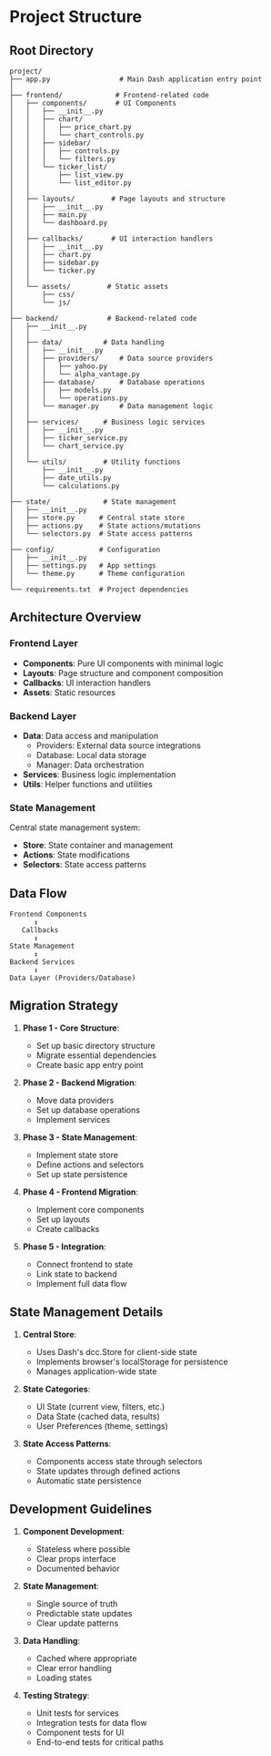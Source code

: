 # Project Structure

## Root Directory
```
project/
├── app.py                 # Main Dash application entry point
│
├── frontend/             # Frontend-related code
│   ├── components/       # UI Components
│   │   ├── __init__.py
│   │   ├── chart/
│   │   │   ├── price_chart.py
│   │   │   └── chart_controls.py
│   │   ├── sidebar/
│   │   │   ├── controls.py
│   │   │   └── filters.py
│   │   └── ticker_list/
│   │       ├── list_view.py
│   │       └── list_editor.py
│   │
│   ├── layouts/         # Page layouts and structure
│   │   ├── __init__.py
│   │   ├── main.py
│   │   └── dashboard.py
│   │
│   ├── callbacks/       # UI interaction handlers
│   │   ├── __init__.py
│   │   ├── chart.py
│   │   ├── sidebar.py
│   │   └── ticker.py
│   │
│   └── assets/         # Static assets
│       ├── css/
│       └── js/
│
├── backend/            # Backend-related code
│   ├── __init__.py
│   │
│   ├── data/          # Data handling
│   │   ├── __init__.py
│   │   ├── providers/     # Data source providers
│   │   │   ├── yahoo.py
│   │   │   └── alpha_vantage.py
│   │   ├── database/      # Database operations
│   │   │   ├── models.py
│   │   │   └── operations.py
│   │   └── manager.py     # Data management logic
│   │
│   ├── services/      # Business logic services
│   │   ├── __init__.py
│   │   ├── ticker_service.py
│   │   └── chart_service.py
│   │
│   └── utils/         # Utility functions
│       ├── __init__.py
│       ├── date_utils.py
│       └── calculations.py
│
├── state/             # State management
│   ├── __init__.py
│   ├── store.py      # Central state store
│   ├── actions.py    # State actions/mutations
│   └── selectors.py  # State access patterns
│
├── config/           # Configuration
│   ├── __init__.py
│   ├── settings.py   # App settings
│   └── theme.py      # Theme configuration
│
└── requirements.txt  # Project dependencies
```

## Architecture Overview

### Frontend Layer
- **Components**: Pure UI components with minimal logic
- **Layouts**: Page structure and component composition
- **Callbacks**: UI interaction handlers
- **Assets**: Static resources

### Backend Layer
- **Data**: Data access and manipulation
  - Providers: External data source integrations
  - Database: Local data storage
  - Manager: Data orchestration
- **Services**: Business logic implementation
- **Utils**: Helper functions and utilities

### State Management
Central state management system:
- **Store**: State container and management
- **Actions**: State modifications
- **Selectors**: State access patterns

## Data Flow
```
Frontend Components
      ↕
   Callbacks
      ↕
State Management
      ↕
Backend Services
      ↕
Data Layer (Providers/Database)
```

## Migration Strategy

1. **Phase 1 - Core Structure**:
   - Set up basic directory structure
   - Migrate essential dependencies
   - Create basic app entry point

2. **Phase 2 - Backend Migration**:
   - Move data providers
   - Set up database operations
   - Implement services

3. **Phase 3 - State Management**:
   - Implement state store
   - Define actions and selectors
   - Set up state persistence

4. **Phase 4 - Frontend Migration**:
   - Implement core components
   - Set up layouts
   - Create callbacks

5. **Phase 5 - Integration**:
   - Connect frontend to state
   - Link state to backend
   - Implement full data flow

## State Management Details

1. **Central Store**:
   - Uses Dash's dcc.Store for client-side state
   - Implements browser's localStorage for persistence
   - Manages application-wide state

2. **State Categories**:
   - UI State (current view, filters, etc.)
   - Data State (cached data, results)
   - User Preferences (theme, settings)

3. **State Access Patterns**:
   - Components access state through selectors
   - State updates through defined actions
   - Automatic state persistence

## Development Guidelines

1. **Component Development**:
   - Stateless where possible
   - Clear props interface
   - Documented behavior

2. **State Management**:
   - Single source of truth
   - Predictable state updates
   - Clear update patterns

3. **Data Handling**:
   - Cached where appropriate
   - Clear error handling
   - Loading states

4. **Testing Strategy**:
   - Unit tests for services
   - Integration tests for data flow
   - Component tests for UI
   - End-to-end tests for critical paths